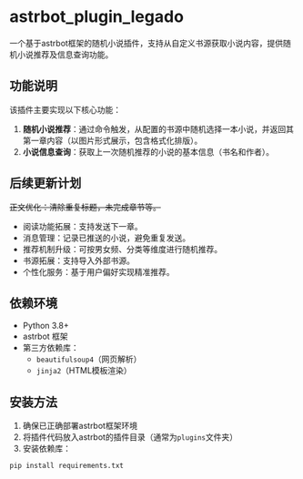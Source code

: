 # astrbot_plugin_legado

一个基于astrbot框架的随机小说插件，支持从自定义书源获取小说内容，提供随机小说推荐及信息查询功能。


## 功能说明

该插件主要实现以下核心功能：

1. **随机小说推荐**：通过命令触发，从配置的书源中随机选择一本小说，并返回其第一章内容（以图片形式展示，包含格式化排版）。
2. **小说信息查询**：获取上一次随机推荐的小说的基本信息（书名和作者）。

## 后续更新计划
~~正文优化：清除重复标题，未完成章节等。~~
- 阅读功能拓展：支持发送下一章。
- 消息管理：记录已推送的小说，避免重复发送。
- 推荐机制升级：可按男女频、分类等维度进行随机推荐。
- 书源拓展：支持导入外部书源。
- 个性化服务：基于用户偏好实现精准推荐。

## 依赖环境

- Python 3.8+
- astrbot 框架
- 第三方依赖库：
  - `beautifulsoup4`（网页解析）
  - `jinja2`（HTML模板渲染）


## 安装方法

1. 确保已正确部署astrbot框架环境
2. 将插件代码放入astrbot的插件目录（通常为`plugins`文件夹）
3. 安装依赖库：
```bash
pip install requirements.txt
